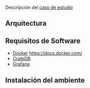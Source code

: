 
Descripción del [caso de estudio](./datosabiertos/airecdmx.md')

## Arquitectura

## Requisitos de Software 
- [Docker](./docker.md) https://docs.docker.com/
- [CrateDB](./cratedb.md)
- [Grafana](./grafana.md)

## Instalación del ambiente


